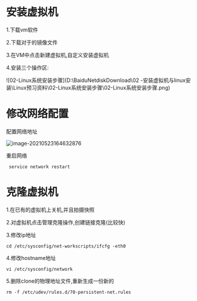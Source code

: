 # 安装虚拟机

1.下载vm软件

2.下载对于的镜像文件

3.在VM中点击新建虚拟机,自定义安装虚拟机

4.安装三个操作区:

![02-Linux系统安装步骤](D:\BaiduNetdiskDownload\02 -安装虚拟机与linux安装\Linux预习资料\02-Linux系统安装步骤\02-Linux系统安装步骤.png)

# 修改网络配置

配置网络地址

![image-20210523164632876](C:\Users\xuehy\AppData\Roaming\Typora\typora-user-images\image-20210523164632876.png)

重启网络

```shell
 service network restart
```

# 克隆虚拟机

1.在已有的虚拟机上关机,并且拍摄快照

2.对虚拟机点击管理克隆操作,创建链接克隆(比较快)

3.修改ip地址

```shell
cd /etc/sysconfig/net-workscripts/ifcfg -eth0
```

4.修改hostname地址

```shell
vi /etc/sysconfig/network
```

5.删除clone的物理地址文件,重新生成一份新的

```shell
rm -f /etc/udev/rules.d/70-persistent-net.rules
```

